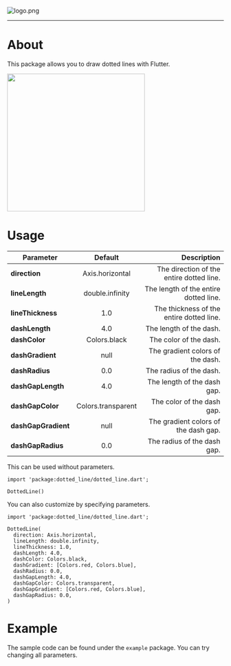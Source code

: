 ![logo.png](https://github.com/umechanhika/dotted_line/blob/master/image/github-social-preview.png "logo.png")

---

# About

This package allows you to draw dotted lines with Flutter.

<img src="https://github.com/umechanhika/dotted_line/blob/master/image/screenshot.png" width="320">

# Usage

| Parameter           | Default            | Description                              |
| ------------------- | :----------------: | ---------------------------------------: |
| **direction**       | Axis.horizontal    | The direction of the entire dotted line. |
| **lineLength**      | double.infinity    | The length of the entire dotted line.    |
| **lineThickness**   | 1.0                | The thickness of the entire dotted line. |
| **dashLength**      | 4.0                | The length of the dash.                  |
| **dashColor**       | Colors.black       | The color of the dash.                   |
| **dashGradient**    | null               | The gradient colors of the dash.         |
| **dashRadius**      | 0.0                | The radius of the dash.                  |
| **dashGapLength**   | 4.0                | The length of the dash gap.              |
| **dashGapColor**    | Colors.transparent | The color of the dash gap.               |
| **dashGapGradient** | null               | The gradient colors of the dash gap.     |
| **dashGapRadius**   | 0.0                | The radius of the dash gap.              |

This can be used without parameters.

```
import 'package:dotted_line/dotted_line.dart';

DottedLine()
```

You can also customize by specifying parameters.

```
import 'package:dotted_line/dotted_line.dart';

DottedLine(
  direction: Axis.horizontal,
  lineLength: double.infinity,
  lineThickness: 1.0,
  dashLength: 4.0,
  dashColor: Colors.black,
  dashGradient: [Colors.red, Colors.blue],
  dashRadius: 0.0,
  dashGapLength: 4.0,
  dashGapColor: Colors.transparent,
  dashGapGradient: [Colors.red, Colors.blue],
  dashGapRadius: 0.0,
)
```

# Example
The sample code can be found under the `example` package.
You can try changing all parameters.
